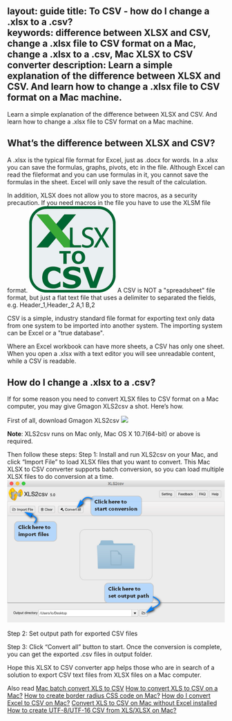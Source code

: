 layout: guide
title: To CSV - how do I change a .xlsx to a .csv?    
keywords: difference between XLSX and CSV, change a .xlsx file to CSV format on a Mac, change a .xlsx to a .csv, Mac XLSX to CSV converter 
description: Learn a simple explanation of the difference between XLSX and CSV. And learn how to change a .xlsx file to CSV format on a Mac machine.  
---
Learn a simple explanation of the difference between XLSX and CSV. And learn how to change a .xlsx file to CSV format on a Mac machine. 
## What’s the difference between XLSX and CSV? 
A .xlsx is the typical file format for Excel, just as .docx for words. In a .xlsx you can save the formulas, graphs, pivots, etc in the file. Although Excel can read the fileformat and you can use formulas in it, you cannot save the formulas in the sheet. Excel will only save the result of the calculation.

In addition, XLSX does not allow you to store macros, as a security precaution. If you need macros in the file you have to use the XLSM file format.
![](../img/excel-to-csv-icon-200.png)
A CSV is NOT a "spreadsheet" file format, but just a flat text file that uses a delimiter to separated the fields, e.g.
Header_1,Header_2
A,1
B,2

CSV is a simple, industry standard file format for exporting text only data from one system to be imported into another system. The importing system can be Excel or a "true database".

Where an Excel workbook can have more sheets, a CSV has only one sheet. When you open a .xlsx with a text editor you will see unreadable content, while a CSV is readable. 
## How do I change a .xlsx to a .csv? 
If for some reason you need to convert XLSX files to CSV format on a Mac computer, you may give Gmagon XLS2csv a shot. Here’s how.

First of all, download Gmagon XLS2csv 
<a href="https://gmagon.com/products/store/xls2csv/" target="_blank" rel="nofollow me noopener noreferrer" ><img src="https://gmagon.com/asset/images/free-download.png" /></a>

**Note**: XLS2csv runs on Mac only, Mac OS X 10.7(64-bit) or above is required. 

Then follow these steps:
Step 1: Install and run XLS2csv on your Mac, and click “Import File” to load XLSX files that you want to convert. This Mac XLSX to CSV converter supports batch conversion, so you can load multiple XLSX files to do conversion at a time. 
![](../img/xls2csv-ui.png)

Step 2: Set output path for exported CSV files 

Step 3: Click “Convert all” button to start. Once the conversion is complete, you can get the exported .csv files in output folder. 

Hope this XLSX to CSV converter app helps those who are in search of a solution to export CSV text files from XLSX files on a Mac computer. 

Also read
 <a href="https://gmagon.com/guide/mac-batch-convert-xls-to-csv.html" target="_blank" rel="nofollow me noopener noreferrer" >Mac batch convert XLS to CSV</a>
<a href="https://gmagon.com/guide/convert-xls-to-csv-on-mac.html" target="_blank" rel="nofollow me noopener noreferrer" >How to convert XLS to CSV on a Mac?</a>
<a href="https://gmagon.com/guide/create-border-radius-css-mac.html" target="_blank" rel="nofollow me noopener noreferrer" >How to create border radius CSS code on Mac?</a>
<a href="https://gmagon.com/guide/how-do-i-convert-excel-to-csv-mac.html" target="_blank" rel="nofollow me noopener noreferrer" >How do I convert Excel to CSV on Mac?</a>
<a href="https://gmagon.com/guide/convert-xls-on-mac-without-excel.html" target="_blank" rel="nofollow me noopener noreferrer" >Convert XLS to CSV on Mac without Excel installed</a>
<a href="https://gmagon.com/guide/how-to-create-utf-8-csv-from-xls-mac.html" target="_blank" rel="nofollow me noopener noreferrer" >How to create UTF-8/UTF-16 CSV from XLS/XLSX on Mac?</a>